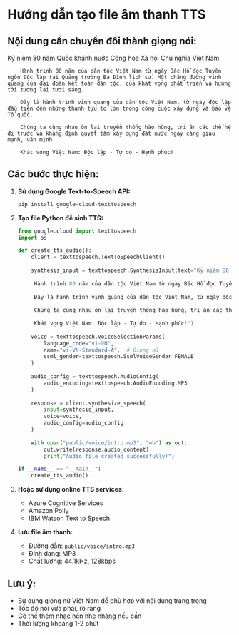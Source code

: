 
# Hướng dẫn tạo file âm thanh TTS

## Nội dung cần chuyển đổi thành giọng nói:

Kỷ niệm 80 năm Quốc khánh nước Cộng hòa Xã hội Chủ nghĩa Việt Nam.
        
        Hành trình 80 năm của dân tộc Việt Nam từ ngày Bác Hồ đọc Tuyên ngôn Độc lập tại Quảng trường Ba Đình lịch sử. Một chặng đường vinh quang của đại đoàn kết toàn dân tộc, của khát vọng phát triển và hướng tới tương lai tươi sáng.
        
        Đây là hành trình vinh quang của dân tộc Việt Nam, từ ngày độc lập đầu tiên đến những thành tựu to lớn trong công cuộc xây dựng và bảo vệ Tổ quốc.
        
        Chúng ta cùng nhau ôn lại truyền thống hào hùng, tri ân các thế hệ đi trước và khẳng định quyết tâm xây dựng đất nước ngày càng giàu mạnh, văn minh.
        
        Khát vọng Việt Nam: Độc lập - Tự do - Hạnh phúc!

## Các bước thực hiện:

1. **Sử dụng Google Text-to-Speech API:**
   ```bash
   pip install google-cloud-texttospeech
   ```

2. **Tạo file Python để sinh TTS:**
   ```python
   from google.cloud import texttospeech
   import os
   
   def create_tts_audio():
       client = texttospeech.TextToSpeechClient()
       
       synthesis_input = texttospeech.SynthesisInput(text="Kỷ niệm 80 năm Quốc khánh nước Cộng hòa Xã hội Chủ nghĩa Việt Nam.
        
        Hành trình 80 năm của dân tộc Việt Nam từ ngày Bác Hồ đọc Tuyên ngôn Độc lập tại Quảng trường Ba Đình lịch sử. Một chặng đường vinh quang của đại đoàn kết toàn dân tộc, của khát vọng phát triển và hướng tới tương lai tươi sáng.
        
        Đây là hành trình vinh quang của dân tộc Việt Nam, từ ngày độc lập đầu tiên đến những thành tựu to lớn trong công cuộc xây dựng và bảo vệ Tổ quốc.
        
        Chúng ta cùng nhau ôn lại truyền thống hào hùng, tri ân các thế hệ đi trước và khẳng định quyết tâm xây dựng đất nước ngày càng giàu mạnh, văn minh.
        
        Khát vọng Việt Nam: Độc lập - Tự do - Hạnh phúc!")
       
       voice = texttospeech.VoiceSelectionParams(
           language_code="vi-VN",
           name="vi-VN-Standard-A",  # Giọng nữ
           ssml_gender=texttospeech.SsmlVoiceGender.FEMALE
       )
       
       audio_config = texttospeech.AudioConfig(
           audio_encoding=texttospeech.AudioEncoding.MP3
       )
       
       response = client.synthesize_speech(
           input=synthesis_input,
           voice=voice,
           audio_config=audio_config
       )
       
       with open("public/voice/intro.mp3", "wb") as out:
           out.write(response.audio_content)
           print("Audio file created successfully!")
   
   if __name__ == "__main__":
       create_tts_audio()
   ```

3. **Hoặc sử dụng online TTS services:**
   - Azure Cognitive Services
   - Amazon Polly
   - IBM Watson Text to Speech

4. **Lưu file âm thanh:**
   - Đường dẫn: `public/voice/intro.mp3`
   - Định dạng: MP3
   - Chất lượng: 44.1kHz, 128kbps

## Lưu ý:
- Sử dụng giọng nữ Việt Nam để phù hợp với nội dung trang trọng
- Tốc độ nói vừa phải, rõ ràng
- Có thể thêm nhạc nền nhẹ nhàng nếu cần
- Thời lượng khoảng 1-2 phút
